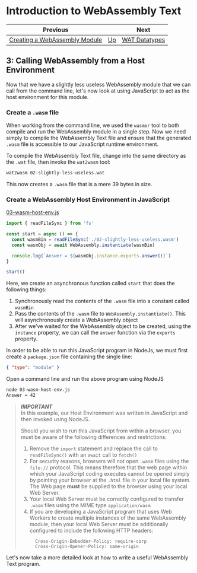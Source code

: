 # Introduction to WebAssembly Text

| Previous | | Next
|---|---|---
| [Creating a WebAssembly Module](../02/) | [Up](/chriswhealy/introduction-to-web-assembly-text) | [WAT Datatypes](../04/)

## 3: Calling WebAssembly from a Host Environment

Now that we have a slightly less useless WebAssembly module that we can call from the command line, let's now look at using JavaScript to act as the host environment for this module.

### Create a `.wasm` file

When working from the command line, we used the `wasmer` tool to both compile and run the WebAssembly module in a single step.  Now we need simply to compile the WebAssembly Text file and ensure that the generated `.wasm` file is accessible to our JavaScript runtime environment.

To compile the WebAssembly Text file, change into the same directory as the `.wat` file, then invoke the `wat2wasm` tool:

```bash
wat2wasm 02-slightly-less-useless.wat
```

This now creates a `.wasm` file that is a mere 39 bytes in size.

### Create a WebAssembly Host Environment in JavaScript

[03-wasm-host-env.js](/assets/chriswhealy/03-wasm-host-env.js)
```javascript
import { readFileSync } from 'fs'

const start = async () => {
  const wasmBin = readFileSync('./02-slightly-less-useless.wasm')
  const wasmObj = await WebAssembly.instantiate(wasmBin)

  console.log(`Answer = ${wasmObj.instance.exports.answer()}`)
}

start()
```

Here, we create an asynchronous function called `start` that does the following things:

1. Synchronously read the contents of the `.wasm` file into a constant called `wasmBin`
1. Pass the contents of the `.wasm` file to `WebAssembly.instantiate()`.  This will asynchronously create a WebAssembly object
1. After we've waited for the WebAssembly object to be created, using the `instance` property, we can call the `answer` function via the `exports` property.

In order to be able to run this JavaScript program in NodeJs, we must first create a `package.json` file containing the single line:

```json
{ "type": "module" }
```

Open a command line and run the above program using NodeJS

```bash
node 03-wasm-host-env.js
Answer = 42
```

> ***IMPORTANT***<br>
> In this example, our Host Environment was written in JavaScript and then invoked using NodeJS.
>
> Should you wish to run this JavaScript from within a browser, you must be aware of the following differences and restrictions:
>
>  1. Remove the `import` statement and replace the call to `readFileSync()` with an `await` call to `fetch()`
>  1. For security reasons, browsers will not open `.wasm` files using the `file://` protocol.  This means therefore that the web page within which your JavaScript coding executes cannot be opened simply by pointing your browser at the `.html` file in your local file system.  The Web page **must** be supplied to the browser using your local Web Server.
>  1. Your local Web Server must be correctly configured to transfer `.wasm` files using the MIME type `application/wasm`
>  1. If you are developing a JavaScript program that uses Web Workers to create multiple instances of the same WebAssembly module, then your local Web Server must be additionally configured to include the following HTTP headers:
>     ```
>       Cross-Origin-Embedder-Policy: require-corp
>       Cross-Origin-Opener-Policy: same-origin
>     ```

Let's now take a more detailed look at how to write a useful WebAssembly Text program.
